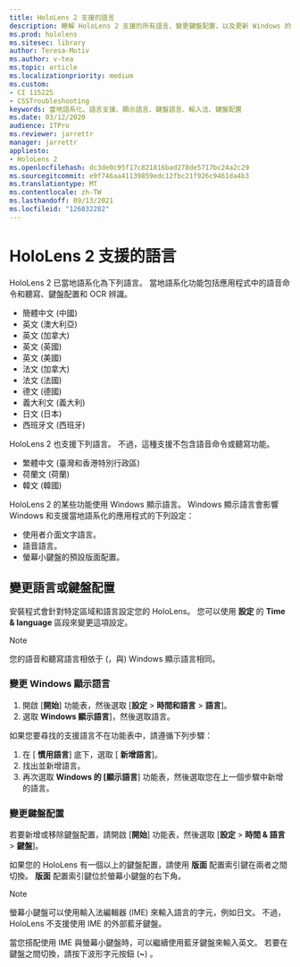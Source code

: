 ```yaml
---
title: HoloLens 2 支援的語言
description: 瞭解 HoloLens 2 支援的所有語言、變更鍵盤配置，以及更新 Windows 的顯示語言。
ms.prod: hololens
ms.sitesec: library
author: Teresa-Motiv
ms.author: v-tea
ms.topic: article
ms.localizationpriority: medium
ms.custom:
- CI 115225
- CSSTroubleshooting
keywords: 當地語系化、語言支援、顯示語言、鍵盤語言、輸入法、鍵盤配置
ms.date: 03/12/2020
audience: ITPro
ms.reviewer: jarrettr
manager: jarrettr
appliesto:
- HoloLens 2
ms.openlocfilehash: dc3de0c95f17c821816bad278de5717bc24a2c29
ms.sourcegitcommit: e9f746aa41139859edc12fbc21f926c9461da4b3
ms.translationtype: MT
ms.contentlocale: zh-TW
ms.lasthandoff: 09/13/2021
ms.locfileid: "126032282"
---
```

# <a name="supported-languages-for-hololens-2"></a>HoloLens 2 支援的語言

HoloLens 2 已當地語系化為下列語言。 當地語系化功能包括應用程式中的語音命令和聽寫、鍵盤配置和 OCR 辨識。

- 簡體中文 (中國)
- 英文 (澳大利亞)
- 英文 (加拿大)
- 英文 (英國)
- 英文 (美國)
- 法文 (加拿大)
- 法文 (法國)
- 德文 (德國)
- 義大利文 (義大利)
- 日文 (日本)
- 西班牙文 (西班牙)

HoloLens 2 也支援下列語言。 不過，這種支援不包含語音命令或聽寫功能。

- 繁體中文 (臺灣和香港特別行政區) 
- 荷蘭文 (荷蘭)
- 韓文 (韓國)

HoloLens 2 的某些功能使用 Windows 顯示語言。 Windows 顯示語言會影響 Windows 和支援當地語系化的應用程式的下列設定：

- 使用者介面文字語言。
- 語音語言。
- 螢幕小鍵盤的預設版面配置。

## <a name="change-the-language-or-keyboard-layout"></a>變更語言或鍵盤配置

安裝程式會針對特定區域和語言設定您的 HoloLens。 您可以使用 **設定** 的 **Time & language** 區段來變更這項設定。

> [!NOTE]  
> 您的語音和聽寫語言相依于 (，與) Windows 顯示語言相同。

### <a name="to-change-the-windows-display-language"></a>變更 Windows 顯示語言

1. 開啟 [**開始**] 功能表，然後選取 [**設定**  >  **時間和語言**  >  **語言**]。
2. 選取 **Windows 顯示語言**]，然後選取語言。  

如果您要尋找的支援語言不在功能表中，請遵循下列步驟：  

1. 在 [ **慣用語言**] 底下，選取 [ **新增語言**]。
2. 找出並新增語言。
3. 再次選取 **Windows 的 [顯示語言**] 功能表，然後選取您在上一個步驟中新增的語言。

### <a name="to-change-the-keyboard-layout"></a>變更鍵盤配置

若要新增或移除鍵盤配置，請開啟 [**開始**] 功能表，然後選取 [**設定**  >  **時間 & 語言**  >  **鍵盤**]。

如果您的 HoloLens 有一個以上的鍵盤配置，請使用 **版面** 配置索引鍵在兩者之間切換。 **版面** 配置索引鍵位於螢幕小鍵盤的右下角。

> [!NOTE]  
> 螢幕小鍵盤可以使用輸入法編輯器 (IME) 來輸入語言的字元，例如日文。 不過，HoloLens 不支援使用 IME 的外部藍牙鍵盤。
>  
> 當您搭配使用 IME 與螢幕小鍵盤時，可以繼續使用藍牙鍵盤來輸入英文。 若要在鍵盤之間切換，請按下波形字元按鈕 (**~**) 。
